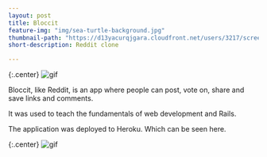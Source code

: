 ```yaml
---
layout: post
title: Bloccit
feature-img: "img/sea-turtle-background.jpg"
thumbnail-path: "https://d13yacurqjgara.cloudfront.net/users/3217/screenshots/2030966/blocjams_1x.png"
short-description: Reddit clone

---
```


{:.center}
![gif](http://i.giphy.com/3oz8xt8USs1uTvuSoU.gif)

Bloccit, like Reddit, is an app where people can post, vote on, share and save links and comments.

It was used to teach the fundamentals of web development and Rails.

The application was deployed to Heroku.
Which can be seen here.

{:.center}
![gif](http://i.giphy.com/3oz8xXhlARh5l71KIo.gif)

